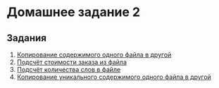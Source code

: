 # Домашнее задание 2

## Задания

1. [Копирование содержимого одного файла в другой](./task1)
2. [Подсчёт стоимости заказа из файла](./task2)
3. [Подсчёт количества слов в файле](./task3)
4. [Копирование уникального содержимого одного файла в другой](./task4)
